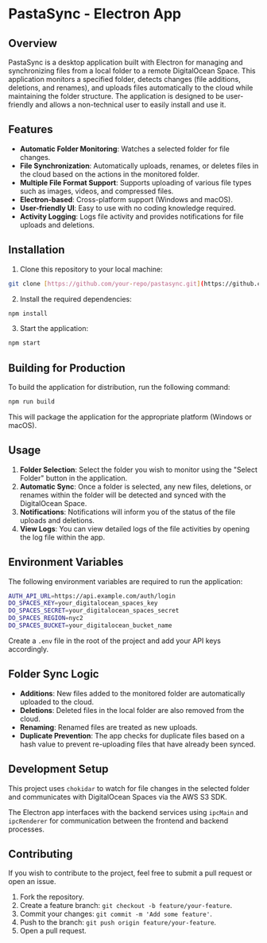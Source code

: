 
# PastaSync - Electron App

## Overview

PastaSync is a desktop application built with Electron for managing and synchronizing files from a local folder to a remote DigitalOcean Space. This application monitors a specified folder, detects changes (file additions, deletions, and renames), and uploads files automatically to the cloud while maintaining the folder structure. The application is designed to be user-friendly and allows a non-technical user to easily install and use it.

## Features

- **Automatic Folder Monitoring**: Watches a selected folder for file changes.
- **File Synchronization**: Automatically uploads, renames, or deletes files in the cloud based on the actions in the monitored folder.
- **Multiple File Format Support**: Supports uploading of various file types such as images, videos, and compressed files.
- **Electron-based**: Cross-platform support (Windows and macOS).
- **User-friendly UI**: Easy to use with no coding knowledge required.
- **Activity Logging**: Logs file activity and provides notifications for file uploads and deletions.

## Installation

1. Clone this repository to your local machine:

```bash
git clone [https://github.com/your-repo/pastasync.git](https://github.com/PedroRago10/PastaSync.git)
```

2. Install the required dependencies:

```bash
npm install
```

3. Start the application:

```bash
npm start
```

## Building for Production

To build the application for distribution, run the following command:

```bash
npm run build
```

This will package the application for the appropriate platform (Windows or macOS).

## Usage

1. **Folder Selection**: Select the folder you wish to monitor using the "Select Folder" button in the application.
2. **Automatic Sync**: Once a folder is selected, any new files, deletions, or renames within the folder will be detected and synced with the DigitalOcean Space.
3. **Notifications**: Notifications will inform you of the status of the file uploads and deletions.
4. **View Logs**: You can view detailed logs of the file activities by opening the log file within the app.

## Environment Variables

The following environment variables are required to run the application:

```bash
AUTH_API_URL=https://api.example.com/auth/login
DO_SPACES_KEY=your_digitalocean_spaces_key
DO_SPACES_SECRET=your_digitalocean_spaces_secret
DO_SPACES_REGION=nyc2
DO_SPACES_BUCKET=your_digitalocean_bucket_name
```

Create a `.env` file in the root of the project and add your API keys accordingly.

## Folder Sync Logic

- **Additions**: New files added to the monitored folder are automatically uploaded to the cloud.
- **Deletions**: Deleted files in the local folder are also removed from the cloud.
- **Renaming**: Renamed files are treated as new uploads.
- **Duplicate Prevention**: The app checks for duplicate files based on a hash value to prevent re-uploading files that have already been synced.

## Development Setup

This project uses `chokidar` to watch for file changes in the selected folder and communicates with DigitalOcean Spaces via the AWS S3 SDK.

The Electron app interfaces with the backend services using `ipcMain` and `ipcRenderer` for communication between the frontend and backend processes.

## Contributing

If you wish to contribute to the project, feel free to submit a pull request or open an issue.

1. Fork the repository.
2. Create a feature branch: `git checkout -b feature/your-feature`.
3. Commit your changes: `git commit -m 'Add some feature'`.
4. Push to the branch: `git push origin feature/your-feature`.
5. Open a pull request.
